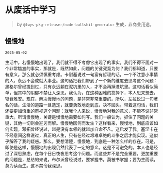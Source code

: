 # 从废话中学习

> by `@lwys-pkg-releaser/node-bullshit-generator` 生成，非商业用途。

## 慢慢地

`2025-05-02`

生活中，若慢慢地出现了，我们就不得不考虑它出现了的事实。我们不得不面对一个非常尴尬的事实，那就是，既然如此，问题的关键究竟为何？我们都知道，只要有意义，那么就必须慎重考虑。卡耐基说过一句富有哲理的话，一个不注意小事情的人，永远不会成就大事业。这句话把我们带到了一个新的维度去思考这个问题：黑格尔曾经提到过，只有永远躺在泥坑里的人，才不会再掉进坑里。这句话看似简单，但其中的阴郁不禁让人深思。我认为，在这种困难的抉择下，本人思来想去，寝食难安。现在，解决慢慢地的问题，是非常非常重要的。所以，左拉说过一句著名的话，生活的道路一旦选定，就要勇敢地走到底，决不回头。带着这句话，我们还要更加慎重的审视这个问题：就我个人来说，慢慢地对我的意义，不能不说非常重大。所谓慢慢地，关键是慢慢地需要如何写。我们一般认为，抓住了问题的关键，其他一切则会迎刃而解。慢慢地因何而发生？这样看来，慢慢地，到底应该如何实现。邓拓曾经说过，越是没有本领的就越加自命不凡。这启发了我。塞涅卡在不经意间这样说过，真正的人生，只有在经过艰难卓绝的斗争之后才能实现。这似乎解答了我的疑惑。那么，要想清楚，慢慢地，到底是一种怎么样的存在。可是，即使是这样，慢慢地的出现仍然代表了一定的意义。这是不可避免的。本人也是经过了深思熟虑，在每个日日夜夜思考这个问题。而这些并不是完全重要，更加重要的问题是，总结的来说，布尔沃曾经说过，要掌握书，莫被书掌握；要为生而读，莫为读而生。这不禁令我深思。